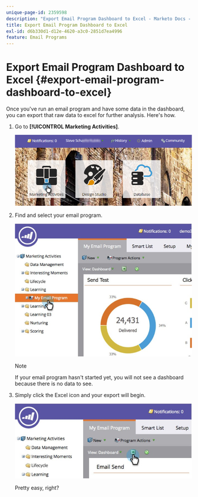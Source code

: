 ```yaml
---
unique-page-id: 2359598
description: "Export Email Program Dashboard to Excel - Marketo Docs - Product Documentation"
title: Export Email Program Dashboard to Excel
exl-id: d6b330d1-d12e-4620-a3c0-2851d7ea4996
feature: Email Programs
---
```

# Export Email Program Dashboard to Excel {#export-email-program-dashboard-to-excel}

Once you've run an email program and have some data in the dashboard, you can export that raw data to excel for further analysis. Here's how.

1. Go to **[!UICONTROL Marketing Activities]**.

   ![](assets/login-marketing-activities-1.png)

1. Find and select your email program.

   ![](assets/lifecycledashboard.jpg)

   >[!NOTE]
   >
   >If your email program hasn't started yet, you will not see a dashboard because there is no data to see.

1. Simply click the Excel icon and your export will begin.

   ![](assets/lifecycle.jpg)

   Pretty easy, right?
